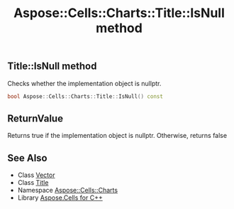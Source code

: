 ﻿---
title: Aspose::Cells::Charts::Title::IsNull method
linktitle: IsNull
second_title: Aspose.Cells for C++ API Reference
description: 'Aspose::Cells::Charts::Title::IsNull method. Checks whether the implementation object is nullptr in C++.'
type: docs
weight: 500
url: /cpp/aspose.cells.charts/title/isnull/
---
## Title::IsNull method


Checks whether the implementation object is nullptr.

```cpp
bool Aspose::Cells::Charts::Title::IsNull() const
```


## ReturnValue

Returns true if the implementation object is nullptr. Otherwise, returns false

## See Also

* Class [Vector](../../../aspose.cells/vector/)
* Class [Title](../)
* Namespace [Aspose::Cells::Charts](../../)
* Library [Aspose.Cells for C++](../../../)
